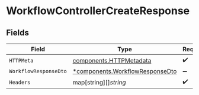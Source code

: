 # WorkflowControllerCreateResponse


## Fields

| Field                                                                             | Type                                                                              | Required                                                                          | Description                                                                       |
| --------------------------------------------------------------------------------- | --------------------------------------------------------------------------------- | --------------------------------------------------------------------------------- | --------------------------------------------------------------------------------- |
| `HTTPMeta`                                                                        | [components.HTTPMetadata](../../models/components/httpmetadata.md)                | :heavy_check_mark:                                                                | N/A                                                                               |
| `WorkflowResponseDto`                                                             | [*components.WorkflowResponseDto](../../models/components/workflowresponsedto.md) | :heavy_minus_sign:                                                                | Created                                                                           |
| `Headers`                                                                         | map[string][]*string*                                                             | :heavy_check_mark:                                                                | N/A                                                                               |